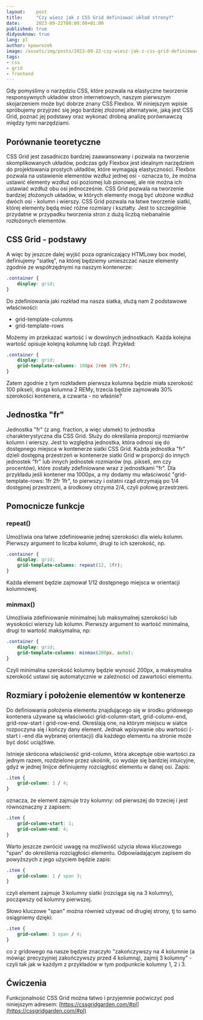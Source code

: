 ```yaml
---
layout:    post
title:     "Czy wiesz jak z CSS Grid definiować układ strony?"
date:      2023-09-22T08:00:00+01:00
published: true
didyouknow: true
lang: pl
author: kpowrozek
image: /assets/img/posts/2023-09-22-czy-wiesz-jak-z-css-grid-definiowac-uklad-strony/grid.jpg
tags:
- css
- grid
- frontend
---
```


Gdy pomyślimy o narzędziu CSS, które pozwala na elastyczne tworzenie responsywnych układów stron internetowych, naszym pierwszym skojarzeniem może być dobrze znany CSS Flexbox. W niniejszym wpisie spróbujemy przyjrzeć się jego bardziej złożonej alternatywie, jaką jest CSS Grid, poznać jej podstawy oraz wykonać drobną analizę porównawczą między tymi narzędziami.

## Porównanie teoretyczne

CSS Grid jest zasadniczo bardziej zaawansowany i pozwala na tworzenie skomplikowanych układów, podczas gdy Flexbox jest idealnym narzędziem do projektowania prostych układów, które wymagają elastyczności. Flexbox pozwala na ustawienie elementów wzdłuż jednej osi - oznacza to, że można ustawić elementy wzdłuż osi poziomej lub pionowej, ale nie można ich ustawiać wzdłuż obu osi jednocześnie. CSS Grid pozwala na tworzenie bardziej złożonych układów, w których elementy mogą być ułożone wzdłuż dwóch osi - kolumn i wierszy. CSS Grid pozwala na łatwe tworzenie siatki, której elementy będą mieć różne rozmiary i kształty. Jest to szczególnie przydatne w przypadku tworzenia stron z dużą liczbą niebanalnie rozłożonych elementów.

## CSS Grid - podstawy

A więc by jeszcze dalej wyjść poza ograniczający HTMLowy box model, definiujemy "siatkę", na której będziemy umieszczać nasze elementy zgodnie ze współrzędnymi na naszym kontenerze:
```css
.container {
    display: grid;
}
```

Do zdefiniowania jaki rozkład ma nasza siatka, służą nam 2 podstawowe właściwości:
- grid-template-columns
- grid-template-rows

Możemy im przekazać wartość i w dowolnych jednostkach. Każda kolejna wartość opisuje kolejną kolumnę lub rząd. Przykład:
```css
.container {
    display: grid;
    grid-template-columns: 100px 2rem 30% 2fr;
}
```

Zatem zgodnie z tym rozkładem pierwsza kolumna będzie miała szerokość 100 pikseli, druga kolumna 2 REMy, trzecia będzie zajmowała 30% szerokości kontenera, a czwarta - no właśnie?

## Jednostka "fr"

Jednostka "fr" (z ang. fraction, a więc ułamek) to jednostka charakterystyczna dla CSS Grid. Służy do określania proporcji rozmiarów kolumn i wierszy. Jest to względna jednostka, która odnosi się do dostępnego miejsca w kontenerze siatki CSS Grid. Każda jednostka "fr" dzieli dostępną przestrzeń w kontenerze siatki Grid w proporcji do innych jednostek "fr" lub innych jednostek rozmiarów (np. pikseli, em czy procentów), które zostały zdefiniowane wraz z jednostkami "fr". Dla przykładu jeśli kontener ma 1000px, a my dodamy mu właściwość "grid-template-rows: 1fr 2fr 1fr", to pierwszy i ostatni rząd otrzymają po 1/4 dostępnej przestrzeni, a środkowy otrzyma 2/4, czyli połowę przestrzeni.

## Pomocnicze funkcje
### repeat()
Umożliwia ona łatwe zdefiniowanie jednej szerokości dla wielu kolumn. Pierwszy argument to liczba kolumn, drugi to ich szerokość, np.
```css
.container {
    display: grid;
    grid-template-columns: repeat(12, 1fr);
}
```
Każda element będzie zajmował 1/12 dostępnego miejsca w orientacji kolumnowej.

### minmax()
Umożliwia zdefiniowanie minimalnej lub maksymalnej szerokości lub wysokości wierszy lub kolumn. Pierwszy argument to wartość minimalna, drugi to wartość maksymalna, np:
```css
.container {
    display: grid;
    grid-template-columns: minmax(200px, auto);
}
```
Czyli minimalna szerokość kolumny będzie wynosić 200px, a maksymalna szerokość ustawi się automatycznie w zależności od zawartości elementu.

## Rozmiary i położenie elementów w kontenerze
Do definiowania położenia elementu znajdującego się w środku gridowego kontenera używane są właściwości grid-column-start, grid-column-end, grid-row-start i grid-row-end. Określają one, na którym miejscu w siatce rozpoczyna się i kończy dany element. Jednak wpisywanie obu wartości (-start i -end dla wybranej orientacji) dla każdego elementu na stronie może być dość uciążliwe.

Istnieje skrócona właściwość grid-column, która akceptuje obie wartości za jednym razem, rozdzielone przez ukośnik, co wydaje się bardziej intuicyjne, gdyż w jednej linijce definiujemy rozciągłość elementu w danej osi. Zapis:
```css
.item {
    grid-column: 1 / 4;
}
```
oznacza, że element zajmuje trzy kolumny: od pierwszej do trzeciej i jest równoznaczny z zapisem:
```css
.item {
    grid-column-start: 1;
    grid-column-end: 4;
}
```
Warto jeszcze zwrócić uwagę na możliwość użycia słowa kluczowego "span" do określenia rozciągłości elementu. Odpowiadającym zapisem do powyższych z jego użyciem będzie zapis:
```css
.item {
    grid-column: 1 / span 3;
}
```
czyli element zajmuje 3 kolumny siatki (rozciąga się na 3 kolumny), począwszy od kolumny pierwszej.

Słowo kluczowe "span" można również używać od drugiej strony, tj to samo osiągniemy dzięki:
```css
.item {
    grid-column: 3 span / 4;
}
```
co z gridowego na nasze będzie znaczyło "zakończywszy na 4 kolumnie (a mówiąc precyzyjniej zakończywszy przed 4 kolumną), zajmij 3 kolumny" - czyli tak jak w każdym z przykładów w tym podpunkcie kolumny 1, 2 i 3.

## Ćwiczenia
Funkcjonalność CSS Grid można łatwo i przyjemnie poćwiczyć pod niniejszym adresem: [https://cssgridgarden.com/#pl](https://cssgridgarden.com/#pl)